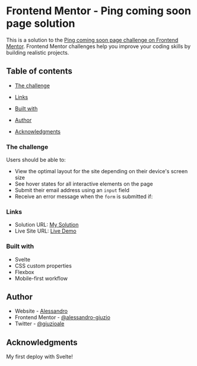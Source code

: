 # Frontend Mentor - Ping coming soon page solution

This is a solution to the [Ping coming soon page challenge on Frontend Mentor](https://www.frontendmentor.io/challenges/ping-single-column-coming-soon-page-5cadd051fec04111f7b848da). Frontend Mentor challenges help you improve your coding skills by building realistic projects.

## Table of contents

- [The challenge](#the-challenge)

- [Links](#links)
- [Built with](#built-with)
- [Author](#author)
- [Acknowledgments](#acknowledgments)

### The challenge

Users should be able to:

- View the optimal layout for the site depending on their device's screen size
- See hover states for all interactive elements on the page
- Submit their email address using an `input` field
- Receive an error message when the `form` is submitted if:

### Links

- Solution URL: [My Solution](https://www.frontendmentor.io/solutions/ping-1KHsb5BdT)
- Live Site URL: [Live Demo](https://reverent-fermi-8269a5.netlify.app/)

### Built with

- Svelte
- CSS custom properties
- Flexbox
- Mobile-first workflow

## Author

- Website - [Alessandro](https://www.giuzio.me)
- Frontend Mentor - [@alessandro-giuzio](https://www.frontendmentor.io/profile/alessandro-giuzio)
- Twitter - [@giuzioale](https://twitter.com/giuzioale)

## Acknowledgments

My first deploy with Svelte!
